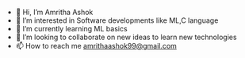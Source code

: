 - 👋 Hi, I’m Amritha Ashok
- 👀 I’m interested in Software developments like ML,C language
- 🌱 I’m currently learning ML basics
- 💞️ I’m looking to collaborate on new ideas to learn new technologies
- 📫 How to reach me amrithaashok99@gmail.com

<!---
Amritha15199/Amritha15199 is a ✨ special ✨ repository because its `README.md` (this file) appears on your GitHub profile.
You can click the Preview link to take a look at your changes.
--->
